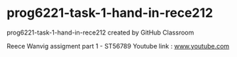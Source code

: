 # prog6221-task-1-hand-in-rece212
prog6221-task-1-hand-in-rece212 created by GitHub Classroom



Reece Wanvig assigment part 1 - ST56789
Youtube link : www.youtube.com
